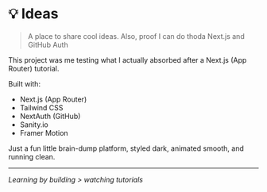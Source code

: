# 💡 Ideas

> A place to share cool ideas. Also, proof I can do thoda Next.js and GitHub Auth

This project was me testing what I actually absorbed after a Next.js (App Router) tutorial.

Built with:
- Next.js (App Router)
- Tailwind CSS
- NextAuth (GitHub)
- Sanity.io
- Framer Motion

Just a fun little brain-dump platform, styled dark, animated smooth, and running clean.

---

 *Learning by building > watching tutorials*  
